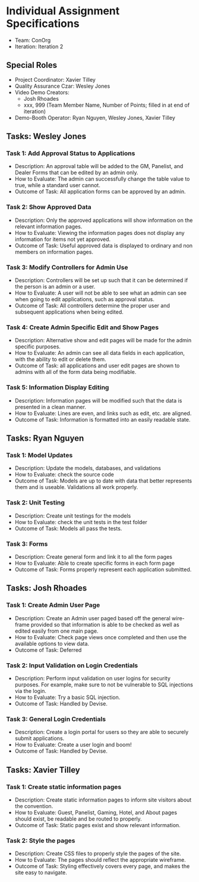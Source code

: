 # Individual Assignment Specifications

- Team: ConOrg
- Iteration: Iteration 2

## Special Roles

- Project Coordinator: Xavier Tilley
- Quality Assurance Czar: Wesley Jones
- Video Demo Creators:
  - Josh Rhoades
  - xxx, 999 (Team Member Name, Number of Points; filled in at end of iteration)
- Demo-Booth Operator: Ryan Nguyen, Wesley Jones, Xavier Tilley

## Tasks: Wesley Jones

### Task 1: Add Approval Status to Applications

- Description: An approval table will be added to the GM, Panelist, and Dealer Forms that can be edited by an admin only.
- How to Evaluate: The admin can successfully change the table value to true, while a standard user cannot.
- Outcome of Task: All application forms can be approved by an admin.

### Task 2: Show Approved Data

- Description: Only the approved applications will show information on the relevant information pages.
- How to Evaluate: Viewing the information pages does not display any information for items not yet approved.
- Outcome of Task: Useful approved data is displayed to ordinary and non members on information pages.

### Task 3: Modify Controllers for Admin Use

- Description: Controllers will be set up such that it can be determined if the person is an admin or a user.
- How to Evaluate: A user will not be able to see what an admin can see when going to edit applications, such as approval status.
- Outcome of Task: All controllers determine the proper user and subsequent applications when being edited.

### Task 4: Create Admin Specific Edit and Show Pages

- Description: Alternative show and edit pages will be made for the admin specific purposes.
- How to Evaluate: An admin can see all data fields in each application, with the ability to edit or delete them.
- Outcome of Task: all applications and user edit pages are shown to admins with all of the form data being modifiable.

### Task 5: Information Display Editing

- Description: Information pages will be modified such that the data is presented in a clean manner.
- How to Evaluate: Lines are even, and links such as edit, etc. are aligned.
- Outcome of Task: Information is formatted into an easily readable state.

## Tasks: Ryan Nguyen

### Task 1: Model Updates

- Description: Update the models, databases, and validations
- How to Evaluate: check the source code
- Outcome of Task: Models are up to date with data that better represents them and is useable. Validations all work properly.

### Task 2: Unit Testing

- Description: Create unit testings for the models
- How to Evaluate: check the unit tests in the test folder
- Outcome of Task: Models all pass the tests.

### Task 3: Forms

- Description: Create general form and link it to all the form pages
- How to Evaluate: Able to create specific forms in each form page
- Outcome of Task: Forms properly represent each application submitted.

## Tasks: Josh Rhoades

### Task 1: Create Admin User Page

- Description: Create an Admin user paged based off the general wire-frame provided so that information is able to be checked as well as edited easily from one main page.
- How to Evaluate: Check page views once completed and then use the available options to view data.
- Outcome of Task: Deferred

### Task 2: Input Validation on Login Credentials

- Description: Perform input validation on user logins for security purposes. For example, make sure to not be vulnerable to SQL injections via the login.
- How to Evaluate: Try a basic SQL injection.
- Outcome of Task: Handled by Devise.

### Task 3: General Login Credentials

- Description: Create a login portal for users so they are able to securely submit applications.
- How to Evaluate: Create a user login and boom!
- Outcome of Task: Handled by Devise.

## Tasks: Xavier Tilley

### Task 1: Create static information pages

- Description: Create static information pages to inform site visitors about the convention.
- How to Evaluate: Guest, Panelist, Gaming, Hotel, and About pages should exist, be readable and be routed to properly.
- Outcome of Task: Static pages exist and show relevant information.

### Task 2: Style the pages

- Description: Create CSS files to properly style the pages of the site.
- How to Evaluate: The pages should reflect the appropriate wireframe.
- Outcome of Task: Styling effectively covers every page, and makes the site easy to navigate.
